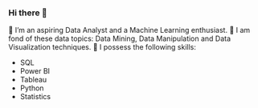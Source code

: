 ### Hi there 👋

🌱 I’m an aspiring Data Analyst and a Machine Learning enthusiast.
🌱 I am fond of these data topics: Data Mining, Data Manipulation and Data Visualization techniques.
🌱 I possess the following skills: 
   - SQL
   - Power BI
   - Tableau
   - Python
   - Statistics



